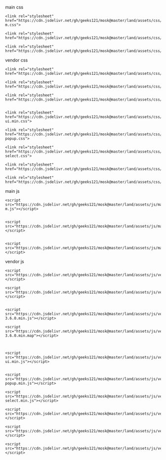 

main css

    <link rel="stylesheet" href="https://cdn.jsdelivr.net/gh/geeks121/mosk@master/land/assets/css/main-m.css">
    
    <link rel="stylesheet" href="https://cdn.jsdelivr.net/gh/geeks121/mosk@master/land/assets/css/main.css">
    
    <link rel="stylesheet" href="https://cdn.jsdelivr.net/gh/geeks121/mosk@master/land/assets/css/main.css.map">

vendor css


    <link rel="stylesheet" href="https://cdn.jsdelivr.net/gh/geeks121/mosk@master/land/assets/css/vendor/animate.min.css">
    
    <link rel="stylesheet" href="https://cdn.jsdelivr.net/gh/geeks121/mosk@master/land/assets/css/vendor/bootstrap.min.css">
    
    <link rel="stylesheet" href="https://cdn.jsdelivr.net/gh/geeks121/mosk@master/land/assets/css/vendor/bootstrap.min.css.map">
    
    
    <link rel="stylesheet" href="https://cdn.jsdelivr.net/gh/geeks121/mosk@master/land/assets/css/vendor/jquery-ui.min.css">
    
    <link rel="stylesheet" href="https://cdn.jsdelivr.net/gh/geeks121/mosk@master/land/assets/css/vendor/magnific-popup.css">
    
    <link rel="stylesheet" href="https://cdn.jsdelivr.net/gh/geeks121/mosk@master/land/assets/css/vendor/nice-select.css">
    
    <link rel="stylesheet" href="https://cdn.jsdelivr.net/gh/geeks121/mosk@master/land/assets/css/vendor/owl.carousel.min.css">
    
    <link rel="stylesheet" href="https://cdn.jsdelivr.net/gh/geeks121/mosk@master/land/assets/css/vendor/owl.theme.default.min.css">


main js

    <script src="https://cdn.jsdelivr.net/gh/geeks121/mosk@master/land/assets/js/main-m.js"></script>
    
    
    <script src="https://cdn.jsdelivr.net/gh/geeks121/mosk@master/land/assets/js/main.js"></script>
    
    
    <script src="https://cdn.jsdelivr.net/gh/geeks121/mosk@master/land/assets/js/map.js"></script>

vendor js

    <script src="https://cdn.jsdelivr.net/gh/geeks121/mosk@master/land/assets/js/vendor/bootstrap.bundle.min.js"></script>
    
    <script src="https://cdn.jsdelivr.net/gh/geeks121/mosk@master/land/assets/js/vendor/bootstrap.bundle.min.js.map"></script>
    
    
    <script src="https://cdn.jsdelivr.net/gh/geeks121/mosk@master/land/assets/js/vendor/jquery-3.6.0.min.js"></script>
    
    <script src="https://cdn.jsdelivr.net/gh/geeks121/mosk@master/land/assets/js/vendor/jquery-3.6.0.min.map"></script>
    
    
    
    <script src="https://cdn.jsdelivr.net/gh/geeks121/mosk@master/land/assets/js/vendor/jquery-ui.min.js"></script>
    
    
    <script src="https://cdn.jsdelivr.net/gh/geeks121/mosk@master/land/assets/js/vendor/jquery.magnific-popup.min.js"></script>
    
    <script src="https://cdn.jsdelivr.net/gh/geeks121/mosk@master/land/assets/js/vendor/jquery.nice-select.min.js"></script>
    
    <script src="https://cdn.jsdelivr.net/gh/geeks121/mosk@master/land/assets/js/vendor/owl.carousel.min.js"></script>
    
    <script src="https://cdn.jsdelivr.net/gh/geeks121/mosk@master/land/assets/js/vendor/waypoints.js"></script>
    
    <script src="https://cdn.jsdelivr.net/gh/geeks121/mosk@master/land/assets/js/vendor/wow.min.js"></script>



